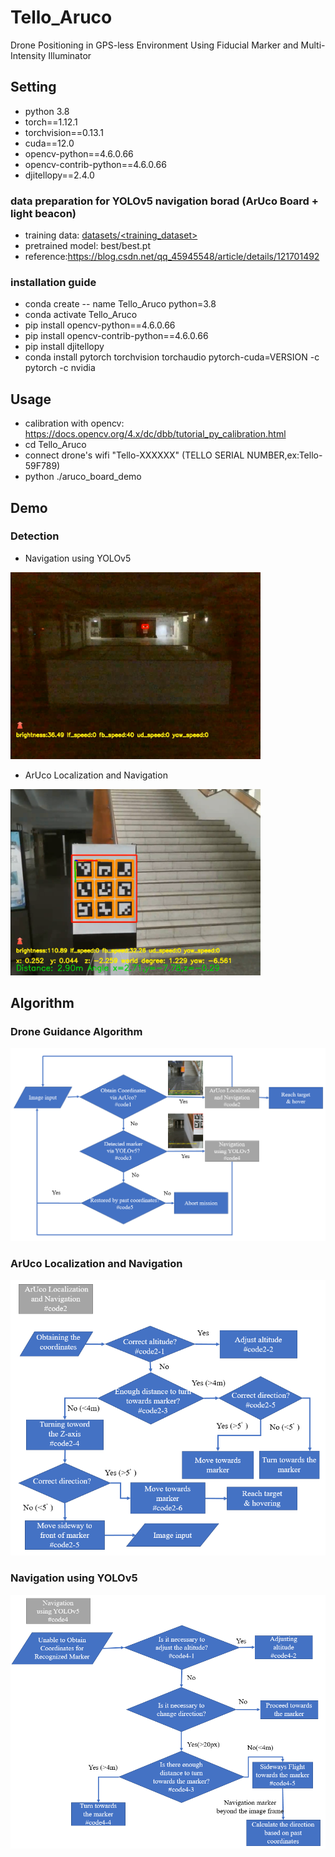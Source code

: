 # Tello_Aruco
Drone Positioning in GPS-less Environment Using Fiducial Marker and Multi-Intensity Illuminator

## Setting
* python 3.8
* torch==1.12.1
* torchvision==0.13.1
* cuda==12.0
* opencv-python==4.6.0.66
* opencv-contrib-python==4.6.0.66
* djitellopy==2.4.0


### data preparation for YOLOv5 navigation borad (ArUco Board + light beacon)
* training data: [datasets/<training_dataset>](https://github.com/sgcob187575/ArUcoBeacon)
* pretrained model: best/best.pt
* reference:https://blog.csdn.net/qq_45945548/article/details/121701492
  
### installation guide
* conda create -- name Tello_Aruco python=3.8
* conda activate Tello_Aruco
* pip install opencv-python==4.6.0.66
* pip install opencv-contrib-python==4.6.0.66
* pip install djitellopy
* conda install pytorch torchvision torchaudio pytorch-cuda=VERSION -c pytorch -c nvidia

## Usage
* calibration with opencv: https://docs.opencv.org/4.x/dc/dbb/tutorial_py_calibration.html 
* cd Tello_Aruco
* connect drone's wifi "Tello-XXXXXX" (TELLO SERIAL NUMBER,ex:Tello-59F789)
* python ./aruco_board_demo


## Demo

### Detection
* Navigation using YOLOv5
<img src="img/beacon.png" width="400px">

* ArUco Localization and Navigation
<img src="img/ArUco_board.png" width="400px">

## Algorithm

### Drone Guidance Algorithm
<img src="img/algorithm/Drone_Guidance_Algorithm.png" width="600px">

### ArUco Localization and Navigation
<img src="img/algorithm/ArUco_Localization_and_Navigation.png" width="600px">

### Navigation using YOLOv5
<img src="img/algorithm/Navigation_using_YOLOv5.png" width="600px">
